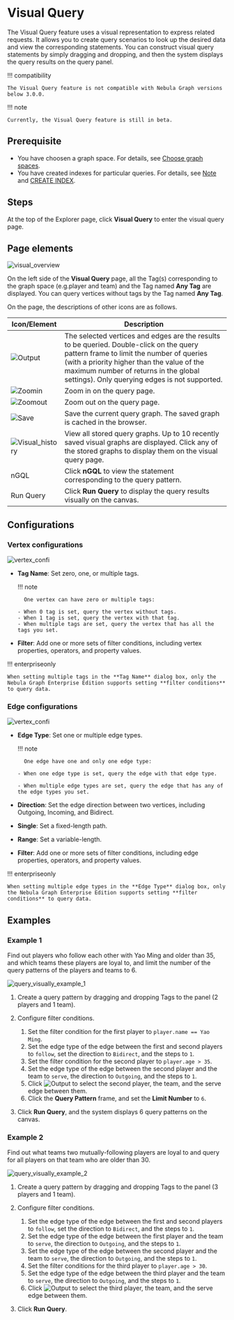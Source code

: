 # Visual Query

The Visual Query feature uses a visual representation to express related requests. It allows you to create query scenarios to look up the desired data and view the corresponding statements. You can construct visual query statements by simply dragging and dropping, and then the system displays the query results on the query panel.

!!! compatibility

    The Visual Query feature is not compatible with Nebula Graph versions below 3.0.0. 


!!! note

    Currently, the Visual Query feature is still in beta.

## Prerequisite

- You have choosen a graph space. For details, see [Choose graph spaces](13.choose-graphspace.md).
- You have created indexes for particular queries. For details, see [Note](../3.ngql-guide/7.general-query-statements/2.match.md) and [CREATE INDEX](../3.ngql-guide/14.native-index-statements/1.create-native-index.md).


## Steps

At the top of the Explorer page, click **Visual Query** to enter the visual query page.

## Page elements

![visual_overview](https://docs-cdn.nebula-graph.com.cn/figures/visual-query-beta_2022-04-15_15-40-07_en.png)

On the left side of the **Visual Query** page, all the Tag(s) corresponding to the graph space (e.g.player and team) and the Tag named **Any Tag** are displayed. You can query vertices without tags by the Tag named **Any Tag**.

On the page, the descriptions of other icons are as follows.

| Icon/Element                                                    | Description                                                         |
| ------------------------------------------------------------ | ------------------------------------------------------------ |
| ![Output](https://docs-cdn.nebula-graph.com.cn/figures/visual-nav-output.png) | The selected vertices and edges are the results to be queried. Double-click on the query pattern frame to limit the number of queries (with a priority higher than the value of the maximum number of returns in the global settings). Only querying edges is not supported.  |
| ![Zoomin](https://docs-cdn.nebula-graph.com.cn/figures/visual-nav-zoomin.png) | Zoom in on the query page.
| ![Zoomout](https://docs-cdn.nebula-graph.com.cn/figures/visual-nav-zoomout.png) | Zoom out on the query page.                                         |
| ![Save](https://docs-cdn.nebula-graph.com.cn/figures/visual-nav-save.png) | Save the current query graph. The saved graph is cached in the browser.           |
| ![Visual_history](https://docs-cdn.nebula-graph.com.cn/figures/visual-nav-history.png) | View all stored query graphs. Up to 10 recently saved visual graphs are displayed. Click any of the stored graphs to display them on the visual query page. |
| nGQL                                                         | Click **nGQL** to view the statement corresponding to the query pattern.                             |
| Run Query                                                         | Click **Run Query** to display the query results visually on the canvas.                 |

## Configurations

### Vertex configurations

![vertex_confi](https://docs-cdn.nebula-graph.com.cn/figures/vertex-config_en.png)

- **Tag Name**: Set zero, one, or multiple tags.

  !!! note

        One vertex can have zero or multiple tags:

      - When 0 tag is set, query the vertex without tags.
      - When 1 tag is set, query the vertex with that tag.
      - When multiple tags are set, query the vertex that has all the tags you set. 

- **Filter**: Add one or more sets of filter conditions, including vertex properties, operators, and property values. 

!!! enterpriseonly

    When setting multiple tags in the **Tag Name** dialog box, only the Nebula Graph Enterprise Edition supports setting **filter conditions** to query data.

### Edge configurations

![vertex_confi](https://docs-cdn.nebula-graph.com.cn/figures/edge-config_en.png)

- **Edge Type**: Set one or multiple edge types.

  !!! note

        One edge have one and only one edge type:

      - When one edge type is set, query the edge with that edge type.

      - When multiple edge types are set, query the edge that has any of the edge types you set.

- **Direction**: Set the edge direction between two vertices, including Outgoing, Incoming, and Bidirect.

- **Single**: Set a fixed-length path.

- **Range**: Set a variable-length.

- **Filter**: Add one or more sets of filter conditions, including edge properties, operators, and property values.

!!! enterpriseonly

    When setting multiple edge types in the **Edge Type** dialog box, only the Nebula Graph Enterprise Edition supports setting **filter conditions** to query data.

## Examples

### Example 1 

Find out players who follow each other with Yao Ming and older than 35, and which teams these players are loyal to, and limit the number of the query patterns of the players and teams to 6.

![query_visually_example_1](https://docs-cdn.nebula-graph.com.cn/figures/query_visaully_example_1_en.gif)

1. Create a query pattern by dragging and dropping Tags to the panel (2 players and 1 team). 

2. Configure filter conditions.

   1. Set the filter condition for the first player to `player.name == Yao Ming`.
   2. Set the edge type of the edge between the first and second players to `follow`, set the direction to `Bidirect`, and the steps to `1`.
   3. Set the filter condition for the second player to `player.age > 35`.
   4. Set the edge type of the edge between the second player and the team to `serve`, the direction to `Outgoing`, and the steps to `1`.
   5. Click ![Output](https://docs-cdn.nebula-graph.com.cn/figures/visual-nav-output.png) to select the second player, the team, and the serve edge between them.
   6. Click the **Query Pattern** frame, and set the **Limit Number** to `6`.

3. Click **Run Query**, and the system displays 6 query patterns on the canvas.


### Example 2

Find out what teams two mutually-following players are loyal to and query for all players on that team who are older than 30.

![query_visually_example_2](https://docs-cdn.nebula-graph.com.cn/figures/query_visaully_example_2_en.gif)

1. Create a query pattern by dragging and dropping Tags to the panel (3 players and 1 team).
2. Configure filter conditions.

   1. Set the edge type of the edge between the first and second players to `follow`, set the direction to `Bidirect`, and the steps to `1`.
   2. Set the edge type of the edge between the first player and the team to `serve`, the direction to `Outgoing`, and the steps to `1`.
   3. Set the edge type of the edge between the second player and the team to `serve`, the direction to `Outgoing`, and the steps to `1`.
   4. Set the filter conditions for the third player to `player.age > 30`.
   5. Set the edge type of the edge between the third player and the team to `serve`, the direction to `Outgoing`, and the steps to `1`.
   6. Click ![Output](https://docs-cdn.nebula-graph.com.cn/figures/visual-nav-output.png) to select the third player, the team, and the serve edge between them.

3. Click **Run Query**.
